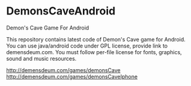 # DemonsCaveAndroid
Demon's Cave Game For Android

This repository contains latest code of Demon's Cave game for Android.
You can use java/android code under GPL license, provide link to demensdeum.com.
You must follow per-file license for fonts, graphics, sound and music resources.

http://demensdeum.com/games/demonsCave
http://demensdeum.com/games/demonsCaveIphone

